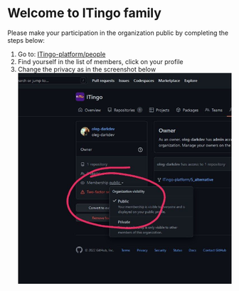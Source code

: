 # Welcome to **ITingo** family

Please make your participation in the organization public by completing the steps below:
1. Go to: [ITingo-platform/people](https://github.com/orgs/ITingo-platform/people)
2. Find yourself in the list of members, click on your profile
3. Change the privacy as in the screenshot below
![Screenshot ](https://github.com/ITingo-platform/.github/blob/main/photo_2022-11-20_15-10-09.jpg)
